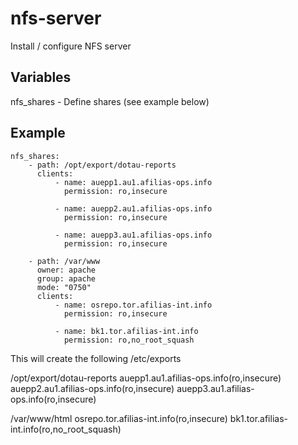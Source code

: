 # nfs-server


Install / configure NFS server


## Variables


nfs_shares - Define shares (see example below)


## Example


    nfs_shares:
        - path: /opt/export/dotau-reports
          clients:
              - name: auepp1.au1.afilias-ops.info
                permission: ro,insecure

              - name: auepp2.au1.afilias-ops.info
                permission: ro,insecure

              - name: auepp3.au1.afilias-ops.info
                permission: ro,insecure

        - path: /var/www
          owner: apache
          group: apache
          mode: "0750"
          clients:
              - name: osrepo.tor.afilias-int.info
                permission: ro,insecure

              - name: bk1.tor.afilias-int.info
                permission: ro,no_root_squash



This will create the following /etc/exports


/opt/export/dotau-reports auepp1.au1.afilias-ops.info(ro,insecure)  auepp2.au1.afilias-ops.info(ro,insecure)  auepp3.au1.afilias-ops.info(ro,insecure) 

/var/www/html osrepo.tor.afilias-int.info(ro,insecure)  bk1.tor.afilias-int.info(ro,no_root_squash)

